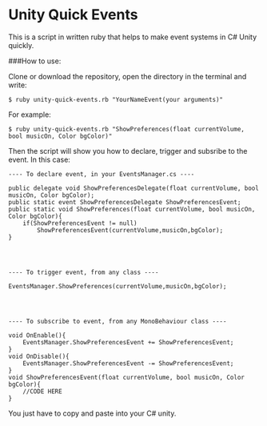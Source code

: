 # Unity Quick Events

This is a script in written ruby that helps to make event systems in C# Unity quickly. 

###How to use:

Clone or download the repository, open the directory in the terminal and write:

`$ ruby unity-quick-events.rb "YourNameEvent(your arguments)"`


For example:

`$ ruby unity-quick-events.rb "ShowPreferences(float currentVolume, bool musicOn, Color bgColor)"`


Then the script will show you how to declare, trigger and subsribe to the event.
In this case:
```
---- To declare event, in your EventsManager.cs ----

public delegate void ShowPreferencesDelegate(float currentVolume, bool musicOn, Color bgColor);
public static event ShowPreferencesDelegate ShowPreferencesEvent;
public static void ShowPreferences(float currentVolume, bool musicOn, Color bgColor){
	if(ShowPreferencesEvent != null)
		ShowPreferencesEvent(currentVolume,musicOn,bgColor);
}




---- To trigger event, from any class ----

EventsManager.ShowPreferences(currentVolume,musicOn,bgColor);




---- To subscribe to event, from any MonoBehaviour class ----

void OnEnable(){
	EventsManager.ShowPreferencesEvent += ShowPreferencesEvent;
}
void OnDisable(){
	EventsManager.ShowPreferencesEvent -= ShowPreferencesEvent;
}
void ShowPreferencesEvent(float currentVolume, bool musicOn, Color bgColor){
	//CODE HERE
}

```

You just have to copy and paste into your C# unity.